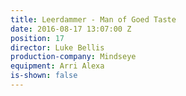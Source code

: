 ```yaml
---
title: Leerdammer - Man of Goed Taste
date: 2016-08-17 13:07:00 Z
position: 17
director: Luke Bellis
production-company: Mindseye
equipment: Arri Alexa
is-shown: false
---
```


